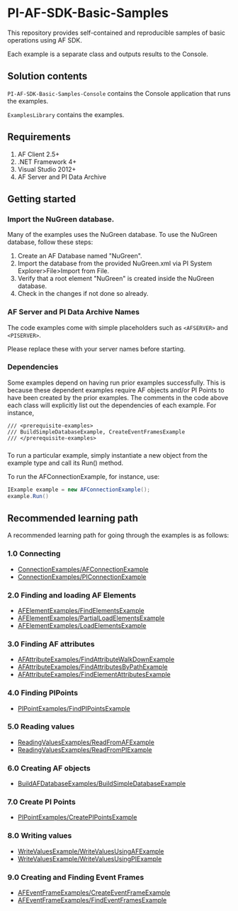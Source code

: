 # PI-AF-SDK-Basic-Samples
This repository provides self-contained and reproducible samples of basic operations using AF SDK.

Each example is a separate class and outputs results to the Console.

## Solution contents

`PI-AF-SDK-Basic-Samples-Console` contains the Console application that runs the examples.

`ExamplesLibrary` contains the examples.

## Requirements

1. AF Client 2.5+
2. .NET Framework 4+
3. Visual Studio 2012+
4. AF Server and PI Data Archive

## Getting started

### Import the NuGreen database.

Many of the examples uses the NuGreen database. To use the NuGreen database, follow these steps:

1. Create an AF Database named "NuGreen".
2. Import the database from the provided NuGreen.xml via PI System Explorer>File>Import from File.
3. Verify that a root element "NuGreen" is created inside the NuGreen database.
4. Check in the changes if not done so already.

### AF Server and PI Data Archive Names

The code examples come with simple placeholders such as `<AFSERVER>` and `<PISERVER>`.

Please replace these with your server names before starting.

### Dependencies

Some examples depend on having run prior examples successfully. This is because these dependent examples require AF objects and/or PI Points to have been created by the prior examples. The comments in the code above each class will explicitly list out the dependencies of each example. For instance,

```
/// <prerequisite-examples>
/// BuildSimpleDatabaseExample, CreateEventFramesExample
/// </prerequisite-examples>
```    

###

To run a particular example, simply instantiate a new object from the example type and call its Run() method.

To run the AFConnectionExample, for instance, use:
```csharp
IExample example = new AFConnectionExample();
example.Run()
```

## Recommended learning path

A recommended learning path for going through the examples is as follows:

### 1.0 Connecting

- [ConnectionExamples/AFConnectionExample](/ExamplesLibrary/ConnectionExamples/AFConnectionExample.cs)
- [ConnectionExamples/PIConnectionExample](/ExamplesLibrary/ConnectionExamples/PIConnectionExample.cs)

### 2.0 Finding and loading AF Elements

- [AFElementExamples/FindElementsExample](/ExamplesLibrary/AFElementExamples/FindElementsExample.cs)
- [AFElementExamples/PartialLoadElementsExample](/ExamplesLibrary/AFElementExamples/PartialLoadElementsExample.cs)
- [AFElementExamples/LoadElementsExample](/ExamplesLibrary/AFElementExamples/LoadElementsExample.cs)
 
### 3.0 Finding AF attributes

- [AFAttributeExamples/FindAttributeWalkDownExample](/ExamplesLibrary/AFAttributeExamples/FindAttributeWalkDownExample.cs)
- [AFAttributeExamples/FindAttributesByPathExample](/ExamplesLibrary/AFAttributeExamples/FindAttributesByPathExample.cs)
- [AFAttributeExamples/FindElementAttributesExample](/ExamplesLibrary/AFAttributeExamples/FindElementAttributesExample.cs)

### 4.0 Finding PIPoints

- [PIPointExamples/FindPIPointsExample](/ExamplesLibrary/PIPointExamples/FindPIPointsExample.cs)

### 5.0 Reading values

- [ReadingValuesExamples/ReadFromAFExample](/ExamplesLibrary/ReadingValuesExamples/ReadFromAFExample.cs)
- [ReadingValuesExamples/ReadFromPIExample](/ExamplesLibrary/ReadingValuesExamples/ReadFromPIExample.cs)

### 6.0 Creating AF objects

- [BuildAFDatabaseExamples/BuildSimpleDatabaseExample](/ExamplesLibrary/BuildAFDatabaseExamples/BuildSimpleDatabaseExample.cs)

### 7.0 Create PI Points 

- [PIPointExamples/CreatePIPointsExample](/ExamplesLibrary/PIPointExamples/CreatePIPointsExample.cs)

### 8.0 Writing values

- [WriteValuesExample/WriteValuesUsingAFExample](/ExamplesLibrary/WriteValuesExample/WriteValuesUsingAFExample.cs)
- [WriteValuesExample/WriteValuesUsingPIExample](/ExamplesLibrary/WriteValuesExample/WriteValuesUsingPIExample.cs)

### 9.0 Creating and Finding Event Frames

- [AFEventFrameExamples/CreateEventFrameExample](/ExamplesLibrary/AFEventFrameExamples/CreateEventFrameExample.cs)
- [AFEventFrameExamples/FindEventFramesExample](/ExamplesLibrary/AFEventFrameExamples/FindEventFramesExample.cs)
